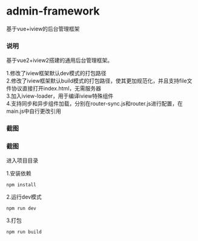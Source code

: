# admin-framework
基于vue+iview的后台管理框架

### 说明
基于vue2+iview2搭建的通用后台管理框架。

1.修改了iview框架默认dev模式的打包路径     
2.修改了iview框架默认build模式的打包路径，使其更加规范化，并且支持file文件协议直接打开index.html，无需服务器     
3.加入iview-loader，用于编译iview特殊组件     
4.支持同步和异步组件加载，分别在router-sync.js和router.js进行配置，在main.js中自行更改引用     

### 截图


### 截图
进入项目目录       

1.安装依赖
```
npm install
```
2.运行dev模式      
```
npm run dev
```
3.打包    
```
npm run build
```